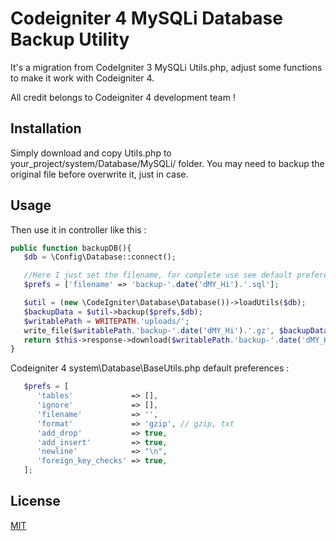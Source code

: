 # Codeigniter 4 MySQLi Database Backup Utility
It's a migration from CodeIgniter 3 MySQLi Utils.php, adjust some functions to make it work with Codeigniter 4.

All credit belongs to Codeigniter 4 development team !

## Installation

Simply download and copy Utils.php to your_project/system/Database/MySQLi/ folder. You may need to backup the original file before overwrite it, just in case.

## Usage
Then use it in controller like this :
```php
public function backupDB(){
   $db = \Config\Database::connect();

   //Here I just set the filename, for complete use see default preferences below
   $prefs = ['filename' => 'backup-'.date('dMY_Hi').'.sql'];

   $util = (new \CodeIgniter\Database\Database())->loadUtils($db);
   $backupData = $util->backup($prefs,$db);
   $writablePath = WRITEPATH.'uploads/';
   write_file($writablePath.'backup-'.date('dMY_Hi').'.gz', $backupData); 
   return $this->response->download($writablePath.'backup-'.date('dMY_Hi').'.gz',null);
}
```
Codeigniter 4 system\Database\BaseUtils.php default preferences :
```php
   $prefs = [
      'tables'             => [],
      'ignore'             => [],
      'filename'           => '',
      'format'             => 'gzip', // gzip, txt
      'add_drop'           => true,
      'add_insert'         => true,
      'newline'            => "\n",
      'foreign_key_checks' => true,
   ];
```
## License
[MIT](https://choosealicense.com/licenses/mit/)
